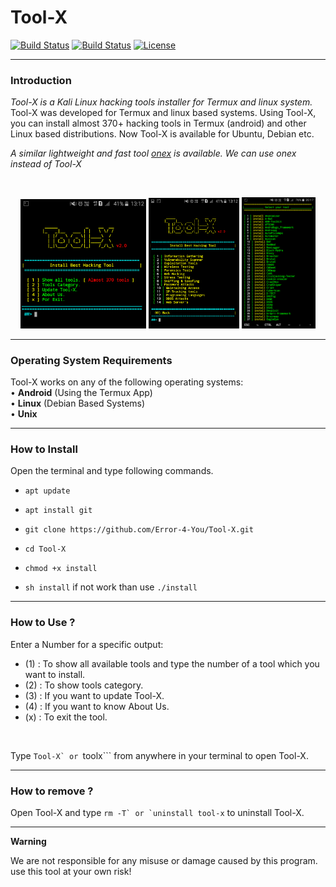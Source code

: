 # Tool-X

[![Build Status](https://img.shields.io/github/forks/Error-4-You/Tool-X.svg)](https://github.com/Error-4-You/Tool-X)
[![Build Status](https://img.shields.io/github/stars/Error-4-You/Tool-X.svg)](https://github.com/Error-4-You/Tool-X)
[![License](https://img.shields.io/github/license/Error-4-You/Tool-X.svg)](https://github.com/Error-4-You/Tool-X)

------------------------------------------------------------------------


### Introduction

*Tool-X is a Kali Linux hacking tools installer for Termux and linux system.*
Tool-X was developed for Termux and linux based systems. Using Tool-X, you can install almost 370+ hacking tools in Termux (android) and other Linux based distributions. Now Tool-X is available for Ubuntu, Debian etc.

*A similar lightweight and fast tool [onex](https://github.com/Error-4-You/onex) is available. We can use onex instead of Tool-X*

<br>
<p align="center">
<img width="40%" src="core/toolx.png"/>
<img width="28.8%" src="core/toolx_cat.png"/>
<img width="23.4%" src="core/Screenshot_2020-05-17-20-17-56.png"/>
</p>

------------------------------------------------------------------------

### Operating System Requirements

Tool-X works on any of the following operating systems:<br>
• **Android** (Using the Termux App) <br>
• **Linux** (Debian Based Systems) <br>
• **Unix**

------------------------------------------------------------------------

### How to Install

Open the terminal and type following commands.

* ```apt update```

* ```apt install git```

* ```git clone https://github.com/Error-4-You/Tool-X.git```

* ```cd Tool-X```

* ```chmod +x install```

* ```sh install``` if not work than use ```./install```

------------------------------------------------------------------------

### How to Use ?

Enter a Number for a specific output:
- (1) : To show all available tools and type the number of a tool which you want to install.
- (2) : To show tools category.
- (3) : If you want to update Tool-X.
- (4) : If you want to know About Us.
- (x) : To exit the tool.

<br/>

Type ```Tool-X` or ```toolx``` from anywhere in your terminal to open Tool-X.

------------------------------------------------------------------------

### How to remove ?

Open Tool-X and type ```rm -T` or `uninstall tool-x``` to uninstall Tool-X.

------------------------------------------------------------------------

**Warning**

We are not responsible for any misuse or damage caused by this program. use this tool at your own risk!
